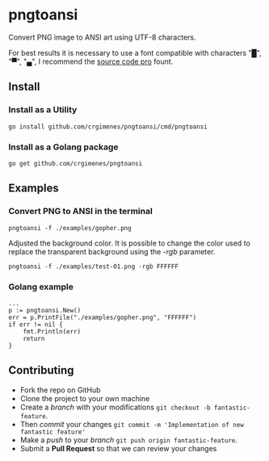 # pngtoansi

Convert PNG image to ANSI art using UTF-8 characters.


For best results it is necessary to use a font compatible with characters "█", "▀", "▄", I recommend the [source code pro](https://github.com/adobe-fonts/source-code-pro) fount.


## Install

### Install as a Utility

```console
go install github.com/crgimenes/pngtoansi/cmd/pngtoansi 
```

### Install as a Golang package

```console
go get github.com/crgimenes/pngtoansi
```

## Examples

### Convert PNG to ANSI in the terminal

```console
pngtoansi -f ./examples/gopher.png
```

Adjusted the background color. It is possible to change the color used to replace the transparent background using the *-rgb* parameter.

```console
pngtoansi -f ./examples/test-01.png -rgb FFFFFF
```

### Golang example

```golang
...
p := pngtoansi.New()
err = p.PrintFile("./examples/gopher.png", "FFFFFF")
if err != nil {
	fmt.Println(err)
	return
}
```

## Contributing

- Fork the repo on GitHub
- Clone the project to your own machine
- Create a *branch* with your modifications `git checkout -b fantastic-feature`.
- Then _commit_ your changes `git commit -m 'Implementation of new fantastic feature'`
- Make a _push_ to your _branch_ `git push origin fantastic-feature`.
- Submit a **Pull Request** so that we can review your changes

